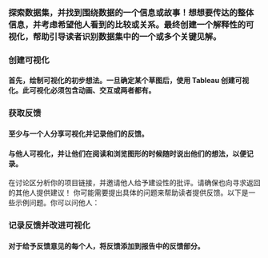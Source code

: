 ### 探索数据集，并找到围绕数据的一个信息或故事！想想要传达的整体信息，并考虑希望他人看到的比较或关系。最终创建一个解释性的可视化，帮助引导读者识别数据集中的一个或多个关键见解。

### 创建可视化
#### 首先，绘制可视化的初步想法。一旦确定某个草图后，使用 Tableau 创建可视化。此可视化必须包含动画、交互或两者都有。

### 获取反馈
#### 至少与一个人分享可视化并记录他们的反馈。

#### 与他人可视化，并让他们在阅读和浏览图形的时候随时说出他们的想法，以便记录。
在讨论区分析你的项目链接，并邀请他人给予建设性的批评。请确保也向寻求返回的其他人提供建议！
你可能需要提出具体的问题来帮助读者提供反馈。以下是一些示例问题。你可以问他人：
### 记录反馈并改进可视化
#### 对于给予反馈意见的每个人，将反馈添加到报告中的反馈部分。
